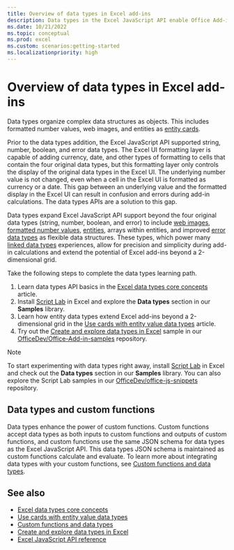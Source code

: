 ```yaml
---
title: Overview of data types in Excel add-ins
description: Data types in the Excel JavaScript API enable Office Add-in developers to work with formatted number values, web images, entities, arrays within entities, and enhanced errors as data types.
ms.date: 10/21/2022
ms.topic: conceptual
ms.prod: excel
ms.custom: scenarios:getting-started
ms.localizationpriority: high
---
```


# Overview of data types in Excel add-ins

Data types organize complex data structures as objects. This includes formatted number values, web images, and entities as [entity cards](excel-data-types-entity-card.md).

Prior to the data types addition, the Excel JavaScript API supported string, number, boolean, and error data types. The Excel UI formatting layer is capable of adding currency, date, and other types of formatting to cells that contain the four original data types, but this formatting layer only controls the display of the original data types in the Excel UI. The underlying number value is not changed, even when a cell in the Excel UI is formatted as currency or a date. This gap between an underlying value and the formatted display in the Excel UI can result in confusion and errors during add-in calculations. The data types APIs are a solution to this gap.

Data types expand Excel JavaScript API support beyond the four original data types (string, number, boolean, and error) to include [web images](excel-data-types-concepts.md#web-image-values), [formatted number values](excel-data-types-concepts.md#formatted-number-values), [entities](excel-data-types-concepts.md#entity-values), arrays within entities, and improved [error data types](excel-data-types-concepts.md#improved-error-support) as flexible data structures. These types, which power many [linked data types](https://support.microsoft.com/office/what-linked-data-types-are-available-in-excel-6510ab58-52f6-4368-ba0f-6a76c0190772) experiences, allow for precision and simplicity during add-in calculations and extend the potential of Excel add-ins beyond a 2-dimensional grid.

Take the following steps to complete the data types learning path.

1. Learn data types API basics in the [Excel data types core concepts](excel-data-types-concepts.md) article.
1. Install [Script Lab](../overview/explore-with-script-lab.md) in Excel and explore the **Data types** section in our **Samples** library.
1. Learn how entity data types extend Excel add-ins beyond a 2-dimensional grid in the [Use cards with entity value data types](excel-data-types-entity-card.md) article.
1. Try out the [Create and explore data types in Excel](https://github.com/OfficeDev/Office-Add-in-samples/tree/main/Samples/excel-data-types-explorer) sample in our [OfficeDev/Office-Add-in-samples](https://github.com/OfficeDev/Office-Add-in-samples) repository.

> [!NOTE]
> To start experimenting with data types right away, install [Script Lab](../overview/explore-with-script-lab.md) in Excel and check out the **Data types** section in our **Samples** library. You can also explore the Script Lab samples in our [OfficeDev/office-js-snippets](https://github.com/OfficeDev/office-js-snippets/tree/prod/samples/excel/20-data-types) repository.

## Data types and custom functions

Data types enhance the power of custom functions. Custom functions accept data types as both inputs to custom functions and outputs of custom functions, and custom functions use the same JSON schema for data types as the Excel JavaScript API. This data types JSON schema is maintained as custom functions calculate and evaluate. To learn more about integrating data types with your custom functions, see [Custom functions and data types](custom-functions-data-types-concepts.md).

## See also

- [Excel data types core concepts](excel-data-types-concepts.md)
- [Use cards with entity value data types](excel-data-types-entity-card.md)
- [Custom functions and data types](custom-functions-data-types-concepts.md)
- [Create and explore data types in Excel](https://github.com/OfficeDev/Office-Add-in-samples/tree/main/Samples/excel-data-types-explorer)
- [Excel JavaScript API reference](../reference/overview/excel-add-ins-reference-overview.md)